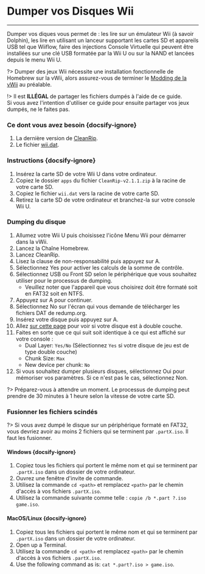 # Dumper vos Disques Wii
---
Dumper vos diques vous permet de : les lire sur un émulateur Wii (à savoir Dolphin), les lire en utilisant un lanceur supportant les cartes SD et appareils USB tel que Wiiflow, faire des injections Console Virtuelle qui peuvent être installées sur une clé USB formatée par la Wii U ou sur la NAND et lancées depuis le menu Wii U.

?> Dumper des jeux Wii nécessite une installation fonctionnelle de Homebrew sur la vWii, alors assurez-vous de terminer le [Modding de la vWii](vwii-modding) au préalable.

!> Il est **ILLÉGAL** de partager les fichiers dumpés à l'aide de ce guide.  
Si vous avez l'intention d'utiliser ce guide pour ensuite partager vos jeux dumpés, ne le faites pas.

### Ce dont vous avez besoin {docsify-ignore}

1. La dernière version de [CleanRip](https://github.com/emukidid/cleanrip/releases/download/2.1.1/CleanRip-v2.1.1.zip).
1. Le fichier [wii.dat](https://github.com/emukidid/cleanrip/releases/download/2.1.1/wii.dat).

### Instructions {docsify-ignore}

1. Insérez la carte SD de votre Wii U dans votre ordinateur.
1. Copiez le dossier `apps` du fichier `CleanRip-v2.1.1.zip` à la racine de votre carte SD.
1. Copiez le fichier `wii.dat` vers la racine de votre carte SD.
1. Retirez la carte SD de votre ordinateur et branchez-la sur votre console Wii U.

### Dumping du disque

1. Allumez votre Wii U puis choisissez l'icône Menu Wii pour démarrer dans la vWii.
1. Lancez la Chaîne Homebrew.
1. Lancez CleanRip.
1. Lisez la clause de non-responsabilité puis appuyez sur A.
1. Sélectionnez Yes pour activer les calculs de la somme de contrôle.
1. Sélectionnez USB ou Front SD selon le périphérique que vous souhaitez utiliser pour le processus de dumping.
    - Veuillez noter que l'appareil que vous choisirez doit être formaté soit en FAT32 soit en NTFS.
1. Appuyez sur A pour continuer.
1. Sélectionnez No sur l'écran qui vous demande de télécharger les fichiers DAT de redump.org.
1. Insérez votre disque puis appuyez sur A.
1. Allez [sur cette page](https://wiki.dolphin-emu.org/index.php?title=Category:Dual_Layer_Disc_games) pour voir si votre disque est à double couche.
1. Faites en sorte que ce qui suit soit identique à ce qui est affiché sur votre console :
    - Dual Layer: `Yes/No` (Sélectionnez `Yes` si votre disque de jeu est de type double couche)
    - Chunk Size: `Max`
    - New device per chunk: `No`
1. Si vous souhaitez dumper plusieurs disques, sélectionnez Oui pour mémoriser vos paramètres. Si ce n'est pas le cas, sélectionnez Non.

?> Préparez-vous à attendre un moment. Le processus de dumping peut prendre de 30 minutes à 1 heure selon la vitesse de votre carte SD.

### Fusionner les fichiers scindés

?> Si vous avez dumpé le disque sur un périphérique formaté en FAT32, vous devriez avoir au moins 2 fichiers qui se terminent par `.partX.iso`. Il faut les fusionner.

#### Windows {docsify-ignore}

1. Copiez tous les fichiers qui portent le même nom et qui se terminent par `.partX.iso` dans un dossier de votre ordinateur.
1. Ouvrez une fenêtre d'invite de commande.
1. Utilisez la commande `cd <path>` et remplacez `<path>` par le chemin d'accès à vos fichiers `.partX.iso`.
1. Utilisez la commande suivante comme telle : `copie /b *.part ?.iso game.iso`.

#### MacOS/Linux {docsify-ignore}

1. Copiez tous les fichiers qui portent le même nom et qui se terminent par `.partX.iso` dans un dossier de votre ordinateur.
1. Open up a Terminal.
1. Utilisez la commande `cd <path>` et remplacez `<path>` par le chemin d'accès à vos fichiers `.partX.iso`.
1. Use the following command as is: `cat *.part?.iso > game.iso`.
